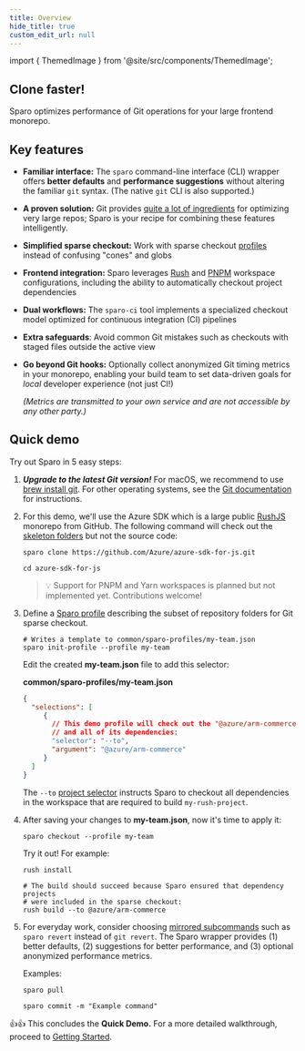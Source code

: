 ```yaml
---
title: Overview
hide_title: true
custom_edit_url: null
---
```


import { ThemedImage } from '@site/src/components/ThemedImage';

<div style={{ display: 'flex', justifyContent: 'center', alignItems: 'center' }}>
  <ThemedImage
    srcLight="images/site/sparo-logo.svg"
    srcDark="images/site/sparo-logo-dark.svg"
    alt="Sparo"
    title="Sparo"
    style={{ width: '380px', paddingTop: '30px' }}
    />
</div>



## Clone faster!

Sparo optimizes performance of Git operations for your large frontend monorepo.

<!-- Text below this line should stay in sync with the project and repo README.md -->
<!-- ---------------------------------------------------------------------------- -->

## Key features

- **Familiar interface:** The `sparo` command-line interface (CLI) wrapper offers **better defaults** and **performance suggestions** without altering the familiar `git` syntax. (The native `git` CLI is also supported.)
- **A proven solution:** Git provides [quite a lot of ingredients](https://tiktok.github.io/sparo/pages/reference/git_optimization/) for optimizing very large repos; Sparo is your recipe for combining these features intelligently.
- **Simplified sparse checkout:** Work with sparse checkout [profiles](https://tiktok.github.io/sparo/pages/guide/sparo_profiles/) instead of confusing "cones" and globs
- **Frontend integration:** Sparo leverages [Rush](https://rushjs.io/) and [PNPM](https://pnpm.io/) workspace configurations, including the ability to automatically checkout project dependencies
- **Dual workflows:** The `sparo-ci` tool implements a specialized checkout model optimized for continuous integration (CI) pipelines
- **Extra safeguards**: Avoid common Git mistakes such as checkouts with staged files outside the active view
- **Go beyond Git hooks:** Optionally collect anonymized Git timing metrics in your monorepo, enabling your build team to set data-driven goals for _local_ developer experience (not just CI!)

  _(Metrics are transmitted to your own service and are not accessible by any other party.)_

<!-- ---------------------------------------------------------------------------- -->
<!-- Text above this line should stay in sync with the project and repo README.md -->

## Quick demo

Try out Sparo in 5 easy steps:

1. _**Upgrade to the latest Git version!**_ For macOS, we recommend to use [brew install git](https://git-scm.com/download/mac).  For other operating systems, see the [Git documentation](https://git-scm.com/book/en/v2/Getting-Started-Installing-Git) for instructions.

2. For this demo, we'll use the Azure SDK which is a large public [RushJS](https://rushjs.io/) monorepo from GitHub.  The following command will check out the [skeleton folders](./pages/reference/skeleton_folders.md) but not the source code:

   ```shell
   sparo clone https://github.com/Azure/azure-sdk-for-js.git

   cd azure-sdk-for-js
   ```

   > 💡 Support for PNPM and Yarn workspaces is planned but not implemented yet. Contributions welcome!

3. Define a [Sparo profile](./pages/configs/profile_json.md) describing the subset of repository folders for Git sparse checkout.

   ```shell
   # Writes a template to common/sparo-profiles/my-team.json
   sparo init-profile --profile my-team
   ```

   Edit the created **my-team.json** file to add this selector:

   **common/sparo-profiles/my-team.json**
   ```json
   {
     "selections": [
        {
          // This demo profile will check out the "@azure/arm-commerce" project
          // and all of its dependencies:
          "selector": "--to",
          "argument": "@azure/arm-commerce"
        }
     ]
   }
   ```
   The `--to` [project selector](https://rushjs.io/pages/developer/selecting_subsets/#--to) instructs Sparo to checkout all dependencies in the workspace that are required to build `my-rush-project`.



4. After saving your changes to **my-team.json**, now it's time to apply it:

   ```shell
   sparo checkout --profile my-team
   ```

   Try it out!  For example:

   ```shell
   rush install

   # The build should succeed because Sparo ensured that dependency projects
   # were included in the sparse checkout:
   rush build --to @azure/arm-commerce
   ```

5. For everyday work, consider choosing [mirrored subcommands](./pages/commands/overview.md) such as `sparo revert` instead of `git revert`. The Sparo wrapper provides (1) better defaults, (2) suggestions for better performance, and (3) optional anonymized performance metrics.

   Examples:

   ```shell
   sparo pull

   sparo commit -m "Example command"
   ```

👍👍 This concludes the **Quick Demo.**  For a more detailed walkthrough, proceed to [Getting Started](./pages/guide/getting_started.md).
